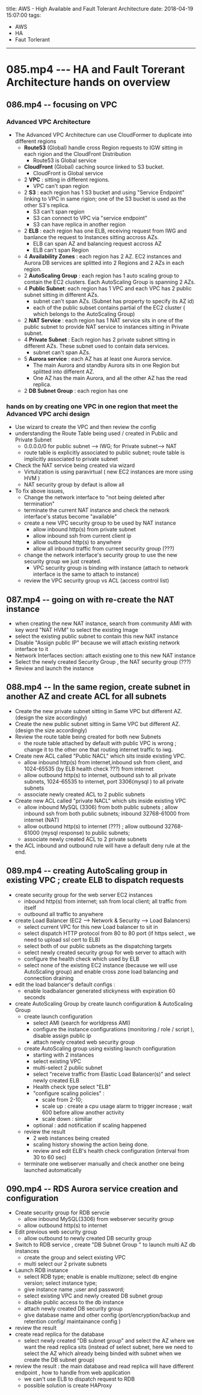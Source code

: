 title: AWS - High Available and Fault Tolerant Architecture
date: 2018-04-19 15:07:00
tags:
- AWS
- HA
- Faut Torlerant
---

# 085.mp4 --- HA and Fault Torerant Architecture hands on overview

## 086.mp4 -- focusing on VPC

### Advanced VPC Architecture

* The Advanced VPC Architecture can use CloudFormer to duplicate into different regions
  * __Route53__ (Global) handle cross Region requests to IGW sitting in each rigion and the CloudFront Distribution
      * Route53 is Global service
  * __CloudFront__ (Global) caching source linked to S3 bucket.
      * CloudFront is Global service
  * 2 __VPC__ : sitting in different regions.
      * VPC can't span region
  * 2 __S3__ : each region has 1 S3 bucket and using "Service Endpoint" linking to VPC in same rigion; one of the S3 bucket is used as the other S3's replica.
      * S3 can't span region
      * S3 can connect to VPC via "service endpoint"
      * S3 can have replica in another region
  * 2 __ELB__ : each region has one ELB, receiving request from IWG and banlance the request to Instances sitting accross AZs.
      * ELB can span AZ and balancing request accross AZ
      * ELB can't span Region
  * 4 __Availability Zones__ : each region has 2 AZ. EC2 instances and Aurora DB services are splitted into 2 Regions and 2 AZs in each region.
  * 2 __AutoScaling Group__ : each region has 1 auto scaling group to contain the EC2 clusters. Each AutoScaling Group is spanning 2 AZs.
  * 4 __Public Subnet__: each region has 1 VPC and each VPC has 2 public subnet sitting in different AZs.
      * subnet can't span AZs. (Subnet has property to specify its AZ id)
      * each of the public subset contains partial of the EC2 cluster ( which belongs to the AutoScaling Group)
  * 2 __NAT Service__ : each region has 1 NAT service sits in one of the public subnet to provide NAT service to instances sitting in Private subnet.
  * 4 __Private Subnet__ : Each region has 2 private subnet sitting in different AZs. These subnet used to contain data services.
      * subnet can't span AZs.
  * 5 __Aurora service__ : each AZ has at least one Aurora service.
      *  The main Aurora  and standby Aurora sits in one Region but splitted into different AZ.
      *  One AZ has the main Aurora, and all the other AZ has the read replica.
  * 2 __DB Subnet Group__ : each region has one


### hands on by creating one VPC in one region that meet the Advanced VPC archi design

* Use wizard to create the VPC and then review the config
* understanding the Route Table being used / created in Public and Private Subnet
  * 0.0.0.0/0 for public subnet --> IWG; for Private subnet--> NAT
  * route table is explicitly associated to public subnet; route table is implicitly associated to private subnet
* Check the NAT service being created via wizard
  * Virtulization is using paravirtual ( new EC2 instances are more using HVM )
  * NAT security group by defaut is allow all
* To fix above issues,
  * Change the network interface to "not being deleted after termination"
  * terminate the current NAT instance and check the network interface's status become "available"
  * create a new VPC security group to be used by NAT instance
     * allow inbound http(s) from private subnet
     * allow inbound ssh from current client ip
     * allow outbound http(s) to anywhere
     * allow all inbound traffic from current security group (???)
  * change the network interface's security group to use the new security group we just created.
     * VPC security group is binding with instance (attach to network interface is the same to attach to instance)
  * review the VPC security group vs ACL (access control list)

## 087.mp4 -- going on with re-create the NAT instance

* when creating the new NAT instance, search from community AMI with key word "NAT HVM" to select the existing Image
* select the existing public subnet to contain this new NAT instance
* Disable "Assign public IP" because we will attach existing network interface to it
* Network Interfaces section: attach existing one to this new NAT instance
* Select the newly created Security Group , the NAT security group (???)
* Review and launch the instance

## 088.mp4 -- In the same region, create subnet in another AZ and create ACL for all subnets

* Create the new private subnet sitting in Same VPC but different AZ. (design the size accordingly)
* Create the new public subnet sitting in Same VPC but different AZ. (design the size accordingly)
* Review the route table being created for both new Subnets
  * the route table attached by default with public VPC is wrong ; change it to the other one that routing internet traffic to iwg.
* Create new ACL called "Public NACL" which sits inside existing VPC.
  * allow inbound http(s) from internet,inbound ssh from client, and 1024-65535 (by ELB health check ???) from internet
  * allow outbound http(s) to internet, outbound  ssh to all private subnets, 1024-65535 to internet, port 3306(mysql ) to all private subnets
  * associate newly created ACL to 2 public subnets
* Create new ACL called "private NACL" which sits inside existing VPC
  * allow inbound MySQL (3306) from both public subnets ; allow inbound ssh from both public subnets; inbound 32768-61000 from internet (NAT)
  * allow outbound http(s) to internet (???) ; allow outbound 32768-61000 (mysql response) to public subnets;
  * associate newly created ACL to 2 private subnets
* the ACL inbound and outbound rule will have a default deny rule at the end.

## 089.mp4 -- creating AutoScaling group in existing VPC ; create ELB to dispatch requests

* create security group for the web server EC2 instances
  * inbound http(s) from internet; ssh from local client; all traffic from itself
  * outbound all traffic to anywhere
* create Load Balancer (EC2 --> Network & Security --> Load Balancers)
  * select current VPC for this new Load balancer to sit in
  * select dispatch HTTP protocol from 80 to 80 port (if https select , we need to upload ssl cert to ELB)
  * select both of our public subnets as the dispatching targets
  * select newly created security group for web server to attach with
  * configure the health check which used by ELB
  * select none of the existing EC2 instance (because we will use AutoScaling group) and enable cross zone load balancing and connection draining
* edit the load balancer's default configs :
  * enable loadbalancer generated stickyness with expiration 60 seconds
* create AutoScaling Group by create launch configuration & AutoScaling Group
  * create launch configuration
    * select AMI (search for worldpress AMI)
    * configure the instance configurations (monitoring / role / script ), disable assign public ip
    * attach newly created web security group
  * create AutoScaling group using existing launch configuration
    * starting with 2 instances
    * select existing VPC
    * multi-select 2 public subnet
    * select "receive traffic from Elastic Load Balancer(s)" and select newly created ELB
    * Health check type select "ELB"
    * "configure scaling policies" :
      * scale from 2-10;
      * scale up : create a cpu usage alarm to trigger increase ; wait 600 before allow another activity
      * scale down : similiar
    * optional : add notification if scaling happened
  * review the result
    * 2 web instances being created
    * scaling history showing the action being done.
    * review and edit ELB's health check configuration (interval from 30 to 60 sec)
  * terminate one webserver manually and check another one being launched automatically

## 090.mp4 -- RDS Aurora service creation and configuration

* Create security group for RDB servcie
  * allow inbound MySQL(3306) from webserver security group
  * allow outbound http(s) to internet
* Edit previous web security group
  * allow outbound to newly created DB security group
* Switch to RDB service , create "DB Subnet Group " to launch multi AZ db instances
  * create the group and select existing VPC
  * multi select our 2 private subnets
* Launch RDB instance
  * select RDB type; enable is enable multizone; select db engine version; select instance type;
  * give instance name ;user and password;
  * select existing VPC and newly created DB subnet group
  * disable public access to the db instance
  * attach newly created DB security group
  * give database name and other config (port/encryption/backup and retention config/ maintainance config )
* review the result
* create read replica for the database
  * select newly created "DB subnet group" and select the AZ where we want the read replica sits (instead of select subnet, here we need to select the AZ which already being binded with subnet when we create the DB subnet group)
* review the result : the main database and read replica will have different endpoint , how to handle from web application
  * we can't use ELB to dispatch request to RDB
  * possible solution is create HAProxy
